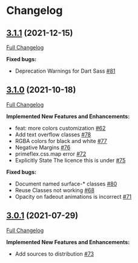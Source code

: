 # Changelog

## [3.1.1](https://github.com/primefaces/primeflex/tree/3.1.1) (2021-12-15)

[Full Changelog](https://github.com/primefaces/primevue/compare/3.1.0...3.1.1)

**Fixed bugs:**

- Deprecation Warnings for Dart Sass [\#81](https://github.com/primefaces/primevue/issues/81)

## [3.1.0](https://github.com/primefaces/primeflex/tree/3.0.1) (2021-10-18)

[Full Changelog](https://github.com/primefaces/primevue/compare/3.0.1...3.1.0)

**Implemented New Features and Enhancements:**

- feat: more colors customization [\#62](https://github.com/primefaces/primevue/issues/62)
- Add text overflow classes [\#78](https://github.com/primefaces/primevue/issues/78)
- RGBA colors for black and white [\#77](https://github.com/primefaces/primevue/issues/77)
- Negative Margins [\#76](https://github.com/primefaces/primevue/issues/76)
- primeflex.css.map error [\#72](https://github.com/primefaces/primevue/issues/72)
- Explicitly State The licence this is under [\#75](https://github.com/primefaces/primevue/issues/75)

**Fixed bugs:**

- Document named surface-* classes [\#80](https://github.com/primefaces/primevue/issues/80)
- Reuse Classes not working [\#68](https://github.com/primefaces/primevue/issues/68)
- Opacity on fadeout animations is incorrect [\#71](https://github.com/primefaces/primevue/issues/71)

## [3.0.1](https://github.com/primefaces/primeflex/tree/3.0.1) (2021-07-29)

[Full Changelog](https://github.com/primefaces/primevue/compare/3.0.0...3.0.1)

**Implemented New Features and Enhancements:**

- Add sources to distribution  [\#73](https://github.com/primefaces/primevue/issues/73)